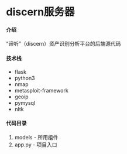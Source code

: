 # discern服务器

#### 介绍
“谛听”（discern）资产识别分析平台的后端源代码


#### 技术栈

 - flask
 - python3
 - nmap
 - metasploit-framework
 - geoip
 - pymysql
 - nltk

#### 代码目录

1.  models - 所用组件
2.  app.py - 项目入口
